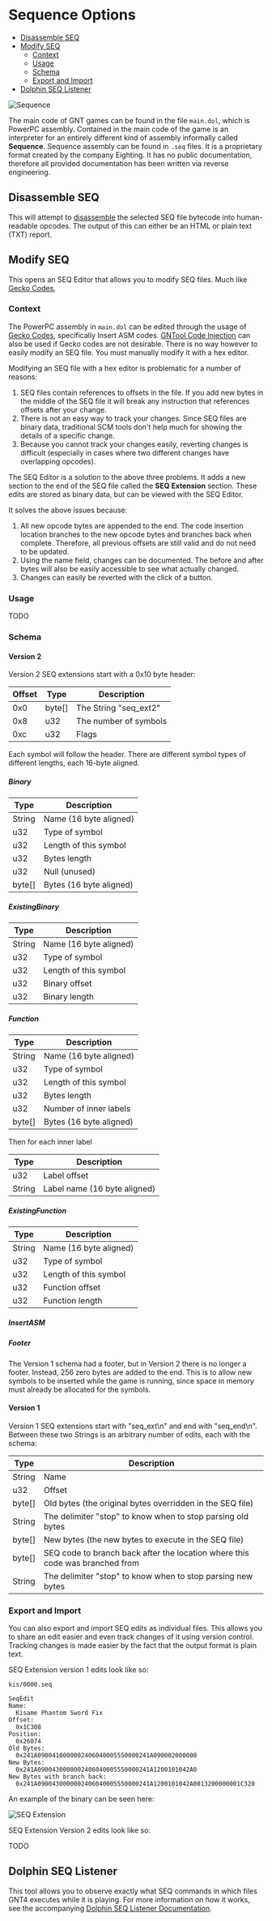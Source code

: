 # Sequence Options

- [Disassemble SEQ](#disassemble-seq)
- [Modify SEQ](#modify-seq)
  - [Context](#context)
  - [Usage](#usage)
  - [Schema](#schema)
  - [Export and Import](#export-and-import)
- [Dolphin SEQ Listener](#dolphin-seq-listener)

![Sequence](/docs/sequence.png?raw=true "Sequence")

The main code of GNT games can be found in the file `main.dol`, which is PowerPC assembly.
Contained in the main code of the game is an interpreter for an entirely different kind of assembly
informally called **Sequence**. Sequence assembly can be found in `.seq` files. It is a proprietary
format created by the company Eighting. It has no public documentation, therefore all provided
documentation has been written via reverse engineering.

## Disassemble SEQ

This will attempt to [disassemble](https://en.wikipedia.org/wiki/Disassembler) the selected SEQ
file bytecode into human-readable opcodes. The output of this can either be an HTML or plain text
(TXT) report.

## Modify SEQ

This opens an SEQ Editor that allows you to modify SEQ files. Much like
[Gecko Codes](https://github.com/NicholasMoser/Naruto-GNT-Modding/blob/master/general/docs/guides/gecko_codetype_documentation.md),

### Context

The PowerPC assembly in `main.dol` can be edited through the usage of
[Gecko Codes](https://github.com/NicholasMoser/Naruto-GNT-Modding/blob/master/general/docs/guides/gecko_codetype_documentation.md),
specifically Insert ASM codes.
[GNTool Code Injection](/docs/code_injection.md) can also be used if Gecko codes are
not desirable. There is no way however to easily modify an SEQ file. You must manually modify it
with a hex editor.

Modifying an SEQ file with a hex editor is problematic for a number of reasons:

1. SEQ files contain references to offsets in the file. If you add new bytes in the middle of the
   SEQ file it will break any instruction that references offsets after your change.
2. There is not an easy way to track your changes. Since SEQ files are binary data, traditional SCM
   tools don't help much for showing the details of a specific change.
3. Because you cannot track your changes easily, reverting changes is difficult (especially in cases
   where two different changes have overlapping opcodes).

The SEQ Editor is a solution to the above three problems. It adds a new section to the end of the
SEQ file called the **SEQ Extension** section. These edits are stored as binary data, but can be
viewed with the SEQ Editor.

It solves the above issues because:

1. All new opcode bytes are appended to the end. The code insertion location branches to the new
   opcode bytes and branches back when complete. Therefore, all previous offsets are still valid
   and do not need to be updated.
2. Using the name field, changes can be documented. The before and after bytes will also be easily
   accessible to see what actually changed.
3. Changes can easily be reverted with the click of a button.

### Usage

TODO

### Schema

#### Version 2

Version 2 SEQ extensions start with a 0x10 byte header:

| Offset | Type   | Description           |
|--------|--------|-----------------------|
| 0x0    | byte[] | The String "seq_ext2" |
| 0x8    | u32    | The number of symbols |
| 0xc    | u32    | Flags                 |

Each symbol will follow the header. There are different symbol types of different lengths,
each 16-byte aligned.

##### Binary

| Type   | Description             |
|--------|-------------------------|
| String | Name (16 byte aligned)  |
| u32    | Type of symbol          |
| u32    | Length of this symbol   |
| u32    | Bytes length            |
| u32    | Null (unused)           |
| byte[] | Bytes (16 byte aligned) |

##### ExistingBinary

| Type   | Description            |
|--------|------------------------|
| String | Name (16 byte aligned) |
| u32    | Type of symbol         |
| u32    | Length of this symbol  |
| u32    | Binary offset          |
| u32    | Binary length          |

##### Function

| Type   | Description             |
|--------|-------------------------|
| String | Name (16 byte aligned)  |
| u32    | Type of symbol          |
| u32    | Length of this symbol   |
| u32    | Bytes length            |
| u32    | Number of inner labels  |
| byte[] | Bytes (16 byte aligned) |

Then for each inner label

| Type   | Description                  |
|--------|------------------------------|
| u32    | Label offset                 |
| String | Label name (16 byte aligned) |

##### ExistingFunction

| Type   | Description            |
|--------|------------------------|
| String | Name (16 byte aligned) |
| u32    | Type of symbol         |
| u32    | Length of this symbol  |
| u32    | Function offset        |
| u32    | Function length        |

##### InsertASM

##### Footer

The Version 1 schema had a footer, but in Version 2 there is no longer a footer.
Instead, 256 zero bytes are added to the end. This is to allow new symbols to be inserted
while the game is running, since space in memory must already be allocated for the symbols.

#### Version 1

Version 1 SEQ extensions start with "seq_ext\n" and end with "seq_end\n". Between these two Strings
is an arbitrary number of edits, each with the schema:

| Type   | Description                                                                  |
|--------|------------------------------------------------------------------------------|
| String | Name                                                                         |
| u32    | Offset                                                                       |
| byte[] | Old bytes (the original bytes overridden in the SEQ file)                    |
| String | The delimiter "stop" to know when to stop parsing old bytes                  |
| byte[] | New bytes (the new bytes to execute in the SEQ file)                         |
| byte[] | SEQ code to branch back after the location where this code was branched from |
| String | The delimiter "stop" to know when to stop parsing new bytes                  |

### Export and Import

You can also export and import SEQ edits as individual files. This allows you to share an edit
easier and even track changes of it using version control. Tracking changes is made easier by the
fact that the output format is plain text.

SEQ Extension version 1 edits look like so:

```seqedit
kis/0000.seq

SeqEdit
Name:
  Kisame Phantom Sword Fix
Offset:
  0x1C308
Position:
  0x26074
Old Bytes:
  0x241A0900410000002406040005550000241A090002000000
New Bytes:
  0x241A0900430000002406040005550000241A1200101042A0
New Bytes with branch back:
  0x241A0900430000002406040005550000241A1200101042A0013200000001C320
```

An example of the binary can be seen here:

![SEQ Extension](/docs/seqext.png?raw=true "SEQ Editor")

SEQ Extension Version 2 edits look like so:

TODO

## Dolphin SEQ Listener

This tool allows you to observe exactly what SEQ commands in which files GNT4 executes while it is playing. For more information on how it works, see the accompanying [Dolphin SEQ Listener Documentation](/docs/seq_listener.md).
